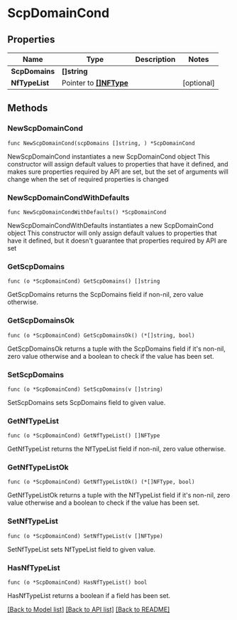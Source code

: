 # ScpDomainCond

## Properties

Name | Type | Description | Notes
------------ | ------------- | ------------- | -------------
**ScpDomains** | **[]string** |  | 
**NfTypeList** | Pointer to [**[]NFType**](NFType.md) |  | [optional] 

## Methods

### NewScpDomainCond

`func NewScpDomainCond(scpDomains []string, ) *ScpDomainCond`

NewScpDomainCond instantiates a new ScpDomainCond object
This constructor will assign default values to properties that have it defined,
and makes sure properties required by API are set, but the set of arguments
will change when the set of required properties is changed

### NewScpDomainCondWithDefaults

`func NewScpDomainCondWithDefaults() *ScpDomainCond`

NewScpDomainCondWithDefaults instantiates a new ScpDomainCond object
This constructor will only assign default values to properties that have it defined,
but it doesn't guarantee that properties required by API are set

### GetScpDomains

`func (o *ScpDomainCond) GetScpDomains() []string`

GetScpDomains returns the ScpDomains field if non-nil, zero value otherwise.

### GetScpDomainsOk

`func (o *ScpDomainCond) GetScpDomainsOk() (*[]string, bool)`

GetScpDomainsOk returns a tuple with the ScpDomains field if it's non-nil, zero value otherwise
and a boolean to check if the value has been set.

### SetScpDomains

`func (o *ScpDomainCond) SetScpDomains(v []string)`

SetScpDomains sets ScpDomains field to given value.


### GetNfTypeList

`func (o *ScpDomainCond) GetNfTypeList() []NFType`

GetNfTypeList returns the NfTypeList field if non-nil, zero value otherwise.

### GetNfTypeListOk

`func (o *ScpDomainCond) GetNfTypeListOk() (*[]NFType, bool)`

GetNfTypeListOk returns a tuple with the NfTypeList field if it's non-nil, zero value otherwise
and a boolean to check if the value has been set.

### SetNfTypeList

`func (o *ScpDomainCond) SetNfTypeList(v []NFType)`

SetNfTypeList sets NfTypeList field to given value.

### HasNfTypeList

`func (o *ScpDomainCond) HasNfTypeList() bool`

HasNfTypeList returns a boolean if a field has been set.


[[Back to Model list]](../README.md#documentation-for-models) [[Back to API list]](../README.md#documentation-for-api-endpoints) [[Back to README]](../README.md)


